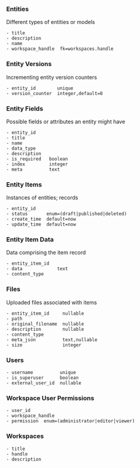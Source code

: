 ### Entities

Different types of entities or models

```
- title
- description
- name
- workspace_handle  fk=workspaces.handle
```

### Entity Versions

Incrementing entity version counters

```
- entity_id        unique
- version_counter  integer,default=0
```

### Entity Fields

Possible fields or attributes an entity might have

```
- entity_id
- title
- name
- data_type
- description
- is_required   boolean
- index         integer
- meta          text
```

### Entity Items

Instances of entities; records

```
- entity_id
- status       enum=(draft|published|deleted)
- create_time  default=now
- update_time  default=now
```

### Entity Item Data

Data comprising the item record

```
- entity_item_id
- data             text
- content_type
```

### Files

Uploaded files associated with items

```
- entity_item_id     nullable
- path
- original_filename  nullable
- description        nullable
- content_type
- meta_json          text,nullable
- size               integer
```

### Users

```
- username          unique
- is_superuser      boolean
- external_user_id  nullable
```

### Workspace User Permissions

```
- user_id
- workspace_handle
- permission  enum=(administrator|editor|viewer)
```

### Workspaces

```
- title
- handle
- description
```


